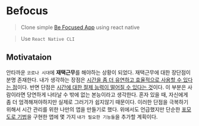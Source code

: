 # Befocus

> Clone simple [Be Focused App](https://apps.apple.com/kr/app/be-focused-focus-timer/id973130201) using react native

> Use `React Native CLI`

## Motivataion

안타까운 `코로나 시대`에 **재택근무**를 해야하는 상황이 되었다. 재택근무에 대한 장단점이 분명 존재한다. 내가 생각하는 장점은 <u>시간을 좀 더 유연하고 효율적으로 사용할 수 있다는 점</u>이다. 반면 단점은 <u>시간에 대한 절제 능력이 떨어질 수 있다는 것</u>이다. 이 부분은 사람이라면 당연하게 나타날 수 밖에 없는 본능이라고 생각한다. 혼자 있을 때, 자신에게 좀 더 엄격해져야하지만 실제로 그러기가 쉽지않기 때문이다. 이러한 단점을 극복하기 위해서 시간 관리를 위한 나만의 앱을 만들기로 했다. 위에서도 언급했지만 단순한 [포모도로 기법](https://ko.wikipedia.org/wiki/%ED%8F%AC%EB%AA%A8%EB%8F%84%EB%A1%9C_%EA%B8%B0%EB%B2%95)을 구현한 앱에 몇 가지 `내가 필요한 기능들`을 추가할 계획이다.
